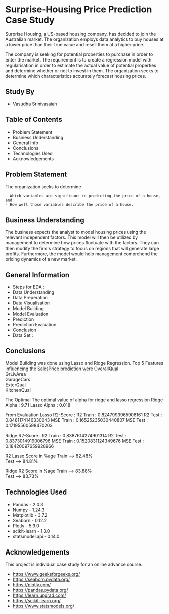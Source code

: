 # Surprise-Housing Price Prediction Case Study

Surprise Housing, a US-based housing company, has decided to join the Australian market. The organization employs data analytics to buy houses at a lower price than their true value and resell them at a higher price.

The company is seeking for potential properties to purchase in order to enter the market. The requirement is to create a regression model with regularisation in order to estimate the actual value of potential properties and determine whether or not to invest in them.
The organization seeks to determine which characteristics accurately forecast housing prices.



## Study By
- Vasudha Srinivasaiah

## Table of Contents
* Problem Statement
* Business Understanding
* General Info
* Conclusions
* Technologies Used
* Acknowledgements

<!-- You can include any other section that is pertinent to your problem -->
## Problem Statement

The organization seeks to determine

    - Which variables are significant in predicting the price of a house, and
    - How well those variables describe the price of a house.



## Business Understanding

The business expects the analyst to model housing prices using the relevant independent factors. This model will then be utilized by management to determine how prices fluctuate with the factors. They can then modify the firm's strategy to focus on regions that will generate large profits. Furthermore, the model would help management comprehend the pricing dynamics of a new market.

## General Information

- Steps for EDA :
- Data Understanding
- Data Preperation 
- Data Visualisation
- Model Building
- Model Evaluation
- Prediction
- Prediction Evaluation
- Conclusion
- Data Set :  

<!-- You don't have to answer all the questions - just the ones relevant to your project. -->

## Conclusions

Model Building was done using Lasso and Ridge Regression.
Top 5 Features influencing the SalesPrice prediction  were
OverallQual    
GrLivArea      
GarageCars     
ExterQual     
KitchenQual 

The Optimal The optimal value of alpha for ridge and lasso regression
Ridge Alpha : 9.71
Lasso Alpha : 0.018

From Evaluation
Lasso R2-Score :
R2 Train  : 0.8247993965906161
R2 Test   : 0.8481174146330043
MSE Train : 0.16525235030440807
MSE Test  : 0.17195560598470203

Ridge R2-Score :
R2 Train  : 0.8387614274901314
R2 Test   : 0.8373014919006796
MSE Train : 0.1520831124349676
MSE Test  : 0.18420097659928966


R2 Lasso Score in %age 
Train --> 82.48%  
Test  --> 84.81%

Ridge R2 Score in %age
Train --> 83.88%  
Test  --> 83.73%


## Technologies Used

- Pandas - 2.0.3
- Numpy - 1.24.3
- Matplotlib - 3.7.2
- Seaborn - 0.12.2
- Plotly - 5.9.0
- scikit-learn - 1.3.0
- statsmodel.api - 0.14.0

<!-- As the libraries versions keep on changing, it is recommended to mention the version of library used in this project -->

## Acknowledgements

This project is individual case study for an online advance course.
- https://www.geeksforgeeks.org/
- https://seaborn.pydata.org/
- https://plotly.com/
- https://pandas.pydata.org/
- https://learn.upgrad.com/
- https://scikit-learn.org/
- https://www.statsmodels.org/



<!-- Optional -->
<!-- ## License -->
<!-- This project is open source and available under the [... License](). -->

<!-- You don't have to include all sections - just the one's relevant to your project -->
